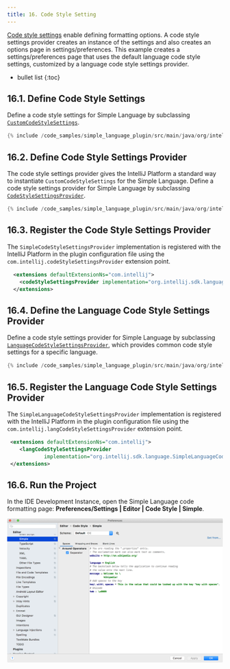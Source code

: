 ```yaml
---
title: 16. Code Style Setting
---
```

<!-- Copyright 2000-2020 JetBrains s.r.o. and other contributors. Use of this source code is governed by the Apache 2.0 license that can be found in the LICENSE file. -->

[Code style settings](/reference_guide/custom_language_support/code_formatting.md#code-style-settings) enable defining formatting options. 
A code style settings provider creates an instance of the settings and also creates an options page in settings/preferences. 
This example creates a settings/preferences page that uses the default language code style settings, customized by a language code style settings provider.

* bullet list
{:toc}

## 16.1. Define Code Style Settings
Define a code style settings for Simple Language by subclassing [`CustomCodeStyleSettings`](upsource:///platform/lang-api/src/com/intellij/psi/codeStyle/CustomCodeStyleSettings.java).

```java
{% include /code_samples/simple_language_plugin/src/main/java/org/intellij/sdk/language/SimpleCodeStyleSettings.java %}
```

## 16.2. Define Code Style Settings Provider
The code style settings provider gives the IntelliJ Platform a standard way to instantiate `CustomCodeStyleSettings` for the Simple Language. 
Define a code style settings provider for Simple Language by subclassing [`CodeStyleSettingsProvider`](upsource:///platform/lang-api/src/com/intellij/psi/codeStyle/CodeStyleSettingsProvider.java).

```java
{% include /code_samples/simple_language_plugin/src/main/java/org/intellij/sdk/language/SimpleCodeStyleSettingsProvider.java %}
```

## 16.3. Register the Code Style Settings Provider
The `SimpleCodeStyleSettingsProvider` implementation is registered with the IntelliJ Platform in the plugin configuration file using the `com.intellij.codeStyleSettingsProvider` extension point. 

```xml
  <extensions defaultExtensionNs="com.intellij">
    <codeStyleSettingsProvider implementation="org.intellij.sdk.language.SimpleCodeStyleSettingsProvider"/>
  </extensions>
```

## 16.4. Define the Language Code Style Settings Provider
Define a code style settings provider for Simple Language by subclassing [`LanguageCodeStyleSettingsProvider`](upsource:///platform/lang-api/src/com/intellij/psi/codeStyle/LanguageCodeStyleSettingsProvider.java), which provides common code style settings for a specific language.

```java
{% include /code_samples/simple_language_plugin/src/main/java/org/intellij/sdk/language/SimpleLanguageCodeStyleSettingsProvider.java %}
```

## 16.5. Register the Language Code Style Settings Provider
The `SimpleLanguageCodeStyleSettingsProvider` implementation is registered with the IntelliJ Platform in the plugin configuration file using the `com.intellij.langCodeStyleSettingsProvider` extension point. 

```xml
 <extensions defaultExtensionNs="com.intellij">
    <langCodeStyleSettingsProvider 
            implementation="org.intellij.sdk.language.SimpleLanguageCodeStyleSettingsProvider"/>
 </extensions>
```

## 16.6. Run the Project
In the IDE Development Instance, open the Simple Language code formatting page: **Preferences/Settings \| Editor \| Code Style \| Simple**.

![Code Style Settings](img/code_style_settings.png)

